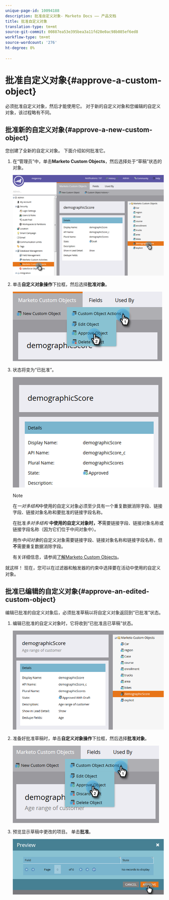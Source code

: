 ```yaml
---
unique-page-id: 10094188
description: 批准自定义对象- Marketo Docs —— 产品文档
title: 批准自定义对象
translation-type: tm+mt
source-git-commit: 00887ea53e395bea3a11fd28e0ac98b085ef6ed8
workflow-type: tm+mt
source-wordcount: '276'
ht-degree: 0%

---
```



# 批准自定义对象{#approve-a-custom-object}

必须批准自定义对象，然后才能使用它。 对于新的自定义对象和您编辑的自定义对象，该过程略有不同。

## 批准新的自定义对象{#approve-a-new-custom-object}

您创建了全新的自定义对象。 下面介绍如何批准它。

1. 在“管理员”中，单击&#x200B;**Marketo Custom Objects**，然后选择处于“草稿”状态的对象。

   ![](assets/one.png)

1. 单击&#x200B;**自定义对象操作**&#x200B;下拉框，然后选择&#x200B;**批准对象**。

   ![](assets/two.png)

1. 状态将变为“已批准”。

   ![](assets/three.png)

   >[!NOTE]
   >
   >在&#x200B;*一对多结构*&#x200B;中使用的自定义对象必须至少具有一个重复数据消除字段、链接字段、链接对象名称和要批准的链接字段名称。
   >
   >
   >在批准&#x200B;*多对多结构* **中使用的自定义对象时，不**&#x200B;需要链接字段、链接对象名称或链接字段名称（因为它们位于中间对象中）。
   >
   >
   >用作&#x200B;*中间对象*&#x200B;的自定义对象需要链接字段、链接对象名称和链接字段名称，但&#x200B;**不**&#x200B;需要重复数据消除字段。
   >
   >
   >有关详细信息，请参阅[了解Marketo Custom Objects](understanding-marketo-custom-objects.md)。

就这样！ 现在，您可以在过滤器和触发器的约束中选择要在活动中使用的自定义对象。

## 批准已编辑的自定义对象{#approve-an-edited-custom-object}

编辑已批准的自定义对象后，必须批准草稿以将自定义对象返回到“已批准”状态。

1. 编辑已批准的自定义对象时，它将收到“已批准且已草稿”状态。

   ![](assets/four.png)

1. 准备好批准草稿时，单击&#x200B;**自定义对象操作**&#x200B;下拉框，然后选择&#x200B;**批准对象**。

   ![](assets/five-1.png)

1. 预览显示草稿中更改的项目。 单击&#x200B;**批准**。

   ![](assets/six-1.png)

